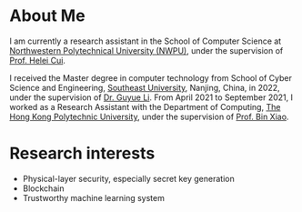 # About Me
I am currently a research assistant in the School of Computer Science at [Northwestern Polytechnical University (NWPU)](https://www.nwpu.edu.cn/), under the supervision of [Prof. Helei Cui](https://helei.pro/).
 
I received the Master degree in computer technology from School of Cyber Science and Engineering, [Southeast University](https://www.seu.edu.cn/), Nanjing, China, in 2022, under the supervision of [Dr. Guyue Li](https://cyber.seu.edu.cn/_s303/lgy1/list.psp). From April 2021 to September 2021, I worked as a Research Assistant with the Department of Computing, [The Hong Kong Polytechnic University](https://www.polyu.edu.hk/), under the supervision of [Prof. Bin Xiao](https://www4.comp.polyu.edu.hk/~csbxiao/).

# Research interests 
* Physical-layer security, especially secret key generation
* Blockchain
* Trustworthy machine learning system
